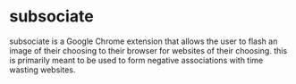 # subsociate

subsociate is a Google Chrome extension that allows the user to flash an image of their choosing to
their browser for websites of their choosing. this is primarily meant to be used to form negative
associations with time wasting websites.

